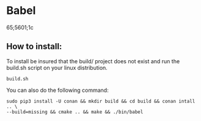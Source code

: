 # Babel
65;5601;1c
## How to install:

To install be insured that the build/ project does not exist and run the
build.sh script on your linux distribution.
```
build.sh
```
You can also do the following command:
```
sudo pip3 install -U conan && mkdir build && cd build && conan intall .. \
--build=missing && cmake .. && make && ./bin/babel
```